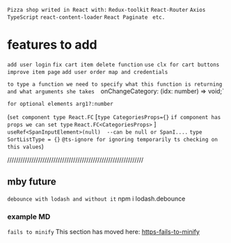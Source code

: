 `Pizza shop writed in React with:`
`Redux-toolkit`
`React-Router`
`Axios`
`TypeScript`
`react-content-loader`
`React Paginate `
`etc.`

# features to add

`add user login`
`fix cart item delete function`
`use clx for cart buttons`
`improve item page`
`add user order map and credentials`



`to type a function we need to specify what this function is returning and what arguments she takes  `onChangeCategory: (idx: number) => void;`

`for optional elements arg1?:number`


(`set component type React.FC`
[`type CategoriesProps={}`
`if component has props we can set type`
`React.FC<CategoriesProps>`
]
`useRef<SpanInputElement>(null)  --can be null or SpanI....` 
`type SortListType = {}`
`@ts-ignore for ignoring temporarily ts checking on this values`)


//////////////////////////////////////////////////////////////
## mby future
`debounce with lodash and without it` npm i lodash.debounce


### example MD
`fails to minify`
This section has moved here:
 [https-fails-to-minify](https)
  [](https)
